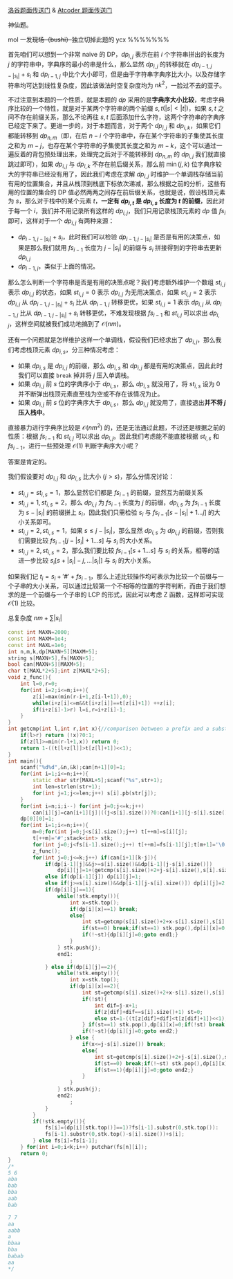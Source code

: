 [洛谷题面传送门](https://www.luogu.com.cn/problem/AT1976) & [Atcoder 题面传送门](https://atcoder.jp/contests/arc058/tasks/arc058_d)

神仙题。

mol 一发~~现场（bushi）~~独立切掉此题的 ycx %%%%%%%

首先咱们可以想到一个非常 naive 的 DP，$dp_{i,j}$ 表示在前 $i$ 个字符串拼出的长度为 $j$ 的字符串中，字典序的最小的串是什么，那么显然 $dp_{i,j}$ 的转移就在 $dp_{i-1,j-|s_i|}+s_i$ 和 $dp_{i-1,j}$ 中比个大小即可，但是由于字符串字典序比大小，以及存储字符串均可达到线性复杂度，因此该做法时空复杂度均为 $nk^2$，一脸过不去的亚子。

不过注意到本题的一个性质，就是本题的 $dp$ 采用的是**字典序大小比较**，考虑字典序比较的一个特性，就是对于某两个字符串的两个前缀 $s,t(|s|<|t|)$，如果 $s,t$ 之间不存在前缀关系，那么不论再往 $s,t$ 后面添加什么字符，这两个字符串的字典序已经定下来了。更进一步的，对于本题而言，对于两个 $dp_{i,j}$ 和 $dp_{i,k}$，如果它们都能转移到 $dp_{n,m}$（即，在后 $n-i$ 个字符串中，存在某个字符串的子集使其长度之和为 $m-j$，也存在某个字符串的子集使其长度之和为 $m-k$，这个可以通过一遍反着的背包预处理出来，处理完之后对于不能转移到 $dp_{n,m}$ 的 $dp_{i,j}$ 我们就直接跳过即可），如果 $dp_{i,j}$ 与 $dp_{i,k}$ 不存在前后缀关系，那么前 $\min(j,k)$ 位字典序较大的字符串已经没有用了，因此我们考虑在求解 $dp_{i,j}$ 时维护一个单调栈存储当前有用的位置集合，并且从栈顶到栈底下标依次递减，那么根据之前的分析，这些有用的位置的集合的 DP 值必然两两之间存在前后缀关系，也就是说，假设栈顶元素为 $s$，那么对于栈中的某个元素 $t$，**一定有 $dp_{i,t}$ 是 $dp_{i,s}$ 长度为 $t$ 的前缀**，因此对于每一个 $i$，我们并不用记录所有这样的 $dp_{i,j}$，我们只用记录栈顶元素的 $dp$ 值 $fs_i$ 即可，这样对于一个 $dp_{i,j}$ 有两种来源：

- $dp_{i-1,j-|s_i|}+s_i$，此时我们可以检验 $dp_{i-1,j-|s_i|}$ 是否是有用的决策点，如果是那么我们就用 $fs_{i-1}$ 长度为 $j-|s_i|$ 的前缀与 $s_i$ 拼接得到的字符串去更新 $dp_{i,j}$
- $dp_{i-1,j}$，类似于上面的情况。

那么怎么判断一个字符串是否是有用的决策点呢？我们考虑额外维护一个数组 $st_{i,j}$ 表示 $dp_{i,j}$ 的状态，如果 $st_{i,j}=0$ 表示 $dp_{i,j}$ 为无用决策点，如果 $st_{i,j}=2$ 表示 $dp_{i,j}$ 从 $dp_{i-1,j-|s_i|}+s_i$ 比从 $dp_{i-1,j}$ 转移更优，如果 $st_{i,j}=1$ 表示 $dp_{i,j}$ 从 $dp_{i-1,j}$ 比从 $dp_{i-1,j-|s_i|}+s_i$ 转移更优，不难发现根据 $fs_{i-1}$ 和 $st_{i,j}$ 可以求出 $dp_{i,j}$，这样空间就被我们成功地搞到了 $\mathcal O(nm)$。

还有一个问题就是怎样维护这样一个单调栈，假设我们已经求出了 $dp_{i,j}$，那么我们考虑栈顶元素 $dp_{i,s}$，分三种情况考虑：

- 如果 $dp_{i,s}$ 是 $dp_{i,j}$ 的前缀，那么 $dp_{i,s}$ 和 $dp_{i,j}$ 都是有用的决策点，因此此时我们可以直接 `break` 掉并将 $j$ 压入单调栈。
- 如果 $dp_{i,j}$ 前 $s$ 位的字典序小于 $dp_{i,s}$，那么 $dp_{i,s}$ 就没用了，将 $st_{i,s}$ 设为 $0$ 并不断弹出栈顶元素直至栈为空或不存在该情况为止。
- 如果 $dp_{i,j}$ 前 $s$ 位的字典序大于 $dp_{i,s}$，那么 $dp_{i,j}$ 就没用了，直接退出**并不将 $j$ 压入栈中**。

直接暴力进行字典序比较是 $\mathcal O(nm^2)$ 的，还是无法通过此题，不过还是根据之前的性质：根据 $fs_{i-1}$ 和 $st_{i,j}$ 可以求出 $dp_{i,j}$。因此我们考虑能不能直接根据 $st_{i,s}$ 和 $fs_{i-1}$，进行一些预处理 $\mathcal O(1)$ 判断字典序大小呢？

答案是肯定的。

我们假设要对 $dp_{i,j}$ 和 $dp_{i,s}$ 比大小 $(j>s)$，那么分情况讨论：

- $st_{i,j}=st_{i,s}=1$，那么显然它们都是 $fs_{i-1}$ 的前缀，显然互为前缀关系
- $st_{i,j}=1,st_{i,s}=2$，那么 $dp_{i,j}$ 为 $fs_{i-1}$ 长度为 $j$ 的前缀，$dp_{i,s}$ 为 $fs_{i-1}$ 长度为 $s-|s_i|$ 的前缀拼上 $s_i$，因此我们只需检验 $s_i$ 与 $fs_{i-1}[s-|s_i|+1...j]$ 的大小关系即可。
- $st_{i,j}=2,st_{i,s}=1$，如果 $s\le j-|s_i|$，那么显然 $dp_{i,s}$ 为 $dp_{i,j}$ 的前缀，否则我们需要比较 $fs_{i-1}[j-|s_i|+1...s]$ 与 $s_i$ 的大小关系。
- $st_{i,j}=2,st_{i,s}=2$，那么我们要比较 $fs_{i-1}[s+1...s]$ 与 $s_i$ 的关系，相等的话进一步比较 $s_i[s+|s_i|-j,...|s_i|]$ 与 $s_i$ 的大小关系。

如果我们记 $t_i=s_i+'\#'+fs_{i-1}$，那么上述比较操作均可表示为比较一个前缀与一个子串的大小关系，可以通过比较第一个不相等的位置的字符判断，而由于我们想求的是一个前缀与一个子串的 LCP 的形式，因此可以考虑 Z 函数，这样即可实现 $\mathcal O(1)$ 比较。

总复杂度 $nm+\sum|s_i|$

```cpp
const int MAXN=2000;
const int MAXM=1e4;
const int MAXL=1e6;
int n,m,k,dp[MAXN+5][MAXM+5];
string s[MAXN+5],fs[MAXN+5];
bool can[MAXN+5][MAXM+5];
char t[MAXL*2+5];int z[MAXL*2+5];
void z_func(){
	int l=0,r=0;
	for(int i=2;i<=m;i++){
		z[i]=max(min(r-i+1,z[i-l+1]),0);
		while(i+z[i]<=m&&t[i+z[i]]==t[z[i]+1]) ++z[i];
		if(i+z[i]-1>r) l=i,r=i+z[i]-1;
	}
}
int getcmp(int l,int r,int x){//comparison between a prefix and a substring (1 prefix > substring)
	if(l>r) return (!x)?0:1;
	if(z[l]>=min(r-l+1,x)) return 0;
	return 1-((t[l+z[l]]>t[z[l]+1])<<1);
}
int main(){
	scanf("%d%d",&n,&k);can[n+1][0]=1;
	for(int i=1;i<=n;i++){
		static char str[MAXL+5];scanf("%s",str+1);
		int len=strlen(str+1);
		for(int j=1;j<=len;j++) s[i].pb(str[j]);
	}
	for(int i=n;i;i--) for(int j=0;j<=k;j++)
		can[i][j]=can[i+1][j]|((j<s[i].size())?0:can[i+1][j-s[i].size()]);
	dp[0][0]=1;
	for(int i=1;i<=n;i++){
		m=0;for(int j=0;j<s[i].size();j++) t[++m]=s[i][j];
		t[++m]='#';stack<int> stk;
		for(int j=0;j<fs[i-1].size();j++) t[++m]=fs[i-1][j];t[m+1]='\0';
		z_func();
		for(int j=0;j<=k;j++) if(can[i+1][k-j]){
			if(dp[i-1][j]&&j>=s[i].size()&&dp[i-1][j-s[i].size()])
				dp[i][j]=1+(getcmp(s[i].size()+2+j-s[i].size(),s[i].size()+1+j,s[i].size())<=0);
			else if(dp[i-1][j]) dp[i][j]=1;
			else if(j>=s[i].size()&&dp[i-1][j-s[i].size()]) dp[i][j]=2;
			if(dp[i][j]==1){
				while(!stk.empty()){
					int x=stk.top();
					if(dp[i][x]==1) break;
					else{
						int st=getcmp(s[i].size()+2+x-s[i].size(),s[i].size()+1+j,s[i].size());
						if(st==0) break;if(st==1) stk.pop(),dp[i][x]=0;
						if(!~st){dp[i][j]=0;goto end1;}
					}
				} stk.push(j);
				end1:
					;
			} else if(dp[i][j]==2){
				while(!stk.empty()){
					int x=stk.top();
					if(dp[i][x]==2){
						int st=getcmp(s[i].size()+2+x-s[i].size(),s[i].size()+1+j-s[i].size(),s[i].size());
						if(!st){
							int dif=j-x+1;
							if(z[dif]+dif==s[i].size()+1) st=0;
							else st=1-((t[z[dif]+dif]<t[z[dif]+1])<<1);
						} if(st==1) stk.pop(),dp[i][x]=0;if(!st) break;
						if(!~st){dp[i][j]=0;goto end2;}
					} else {
						if(x<=j-s[i].size()) break;
						else{
							int st=getcmp(s[i].size()+2+j-s[i].size(),s[i].size()+1+x,s[i].size());
							if(st==0) break;if(!~st) stk.pop(),dp[i][x]=0;
							if(st==1){dp[i][j]=0;goto end2;}
						}
					}
				} stk.push(j);
				end2:
					;
			}
		}
		if(!stk.empty()){
			fs[i]=(dp[i][stk.top()]==1)?fs[i-1].substr(0,stk.top()):
			fs[i-1].substr(0,stk.top()-s[i].size())+s[i];
		} else fs[i]=fs[i-1];
	} for(int i=0;i<k;i++) putchar(fs[n][i]);
	return 0;
}
/*
5 6
aba
bab
bba
aab
bab

7 7
aa
aabb
a
bbaa
bba
babab
aa
*/
```

